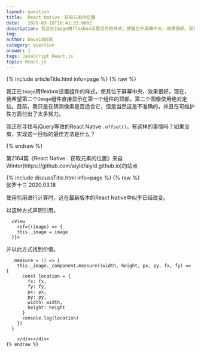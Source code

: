 ```yaml
---
layout: question
title:  React Native：获取元素的位置
date:   2020-03-18T10:41:33.000Z
description: 我正在Image用flexbox设置组件的样式，使其位于屏幕中央，效果很好。现在，我希望第二个Image组件直接显示在第一个组件的顶部。第二个图像使用绝对...
img: 
author: Davaid前端
category: question
answer: 1
tags: JavaScript React.js
topic: React.js
---
```

<div class="article-root">
  <div class="article">
    {% include articleTitle.html info=page %}
    {% raw %}
    <div class="article-content"><p><font style="vertical-align: inherit;"><font style="vertical-align: inherit;">我正在</font></font><code>Image</code><font style="vertical-align: inherit;"><font style="vertical-align: inherit;">用flexbox设置组件的样式，使其位于屏幕中央，效果很好。</font><font style="vertical-align: inherit;">现在，我希望第二个</font></font><code>Image</code><font style="vertical-align: inherit;"><font style="vertical-align: inherit;">组件直接显示在第一个组件的顶部。</font><font style="vertical-align: inherit;">第二个图像使用绝对定位。</font><font style="vertical-align: inherit;">目前，我只是在猜测像素是否适合它，但是当然这是不准确的，并且在可维护性方面付出了太多努力。</font></font></p>

<p><font style="vertical-align: inherit;"><font style="vertical-align: inherit;">我正在寻找与jQuery等效的React Native </font></font><code>.offset()</code><font style="vertical-align: inherit;"><font style="vertical-align: inherit;">。</font><font style="vertical-align: inherit;">有这样的事情吗？如果没有，实现这一目标的最佳方法是什么？</font></font></p></div>
    {% endraw %}
  </div>
  <p class="winter_mark">第2164篇《React Native：获取元素的位置》来自Winter(https://github.com/aiyld/aiyld.github.io)的站点</p>
  <div class="discuss-wrapper">
    {% include discussTitle.html info=page %}
    {% raw %}
    <div class="discuss-item">
        <div class="discuss-parent">
          <div class="discuss-meta">
            <span class="discuss-user">伽罗十三</span>
            <span class="discuss-time">2020.03.18</span>
          </div>
          <div class="discuss-comment"><p><font style="vertical-align: inherit;"><font style="vertical-align: inherit;">使用引用进行计算时，这在最新版本的React Native中似乎已经改变。</font></font></p>

<p><font style="vertical-align: inherit;"><font style="vertical-align: inherit;">以这种方式声明引用。</font></font></p>

<pre><code>  &lt;View<font></font>
    ref={(image) =&gt; {<font></font>
    this._image = image<font></font>
  }}&gt;<font></font>
</code></pre>

<p><font style="vertical-align: inherit;"><font style="vertical-align: inherit;">并以此方式找到价值。</font></font></p>

<pre><code>  _measure = () =&gt; {<font></font>
    this._image._component.measure((width, height, px, py, fx, fy) =&gt; {<font></font>
      const location = {<font></font>
        fx: fx,<font></font>
        fy: fy,<font></font>
        px: px,<font></font>
        py: py,<font></font>
        width: width,<font></font>
        height: height<font></font>
      }<font></font>
      console.log(location)<font></font>
    })<font></font>
  }<font></font>
</code></pre></div>
        </div></div>
    {% endraw %}
  </div>
<div>

